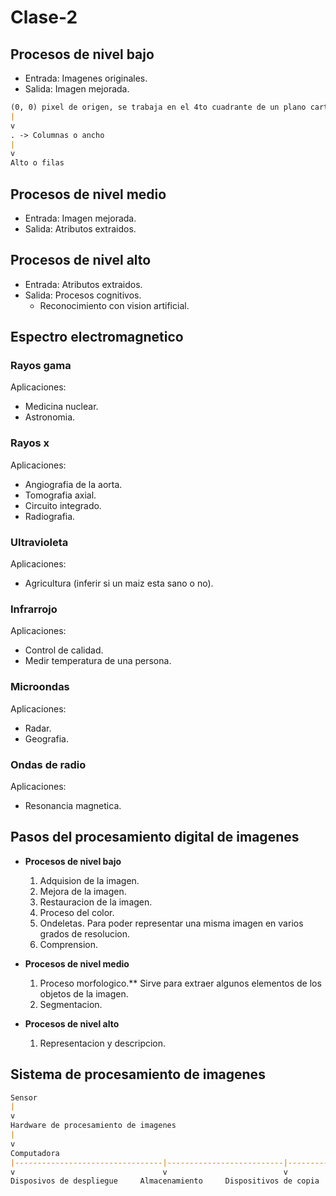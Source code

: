 # Clase-2

## Procesos de nivel bajo

* Entrada: Imagenes originales.
* Salida: Imagen mejorada.

```markdown
(0, 0) pixel de origen, se trabaja en el 4to cuadrante de un plano cartesiano
|
v 
. -> Columnas o ancho
|
v
Alto o filas
```

## Procesos de nivel medio

* Entrada: Imagen mejorada.
* Salida: Atributos extraidos.

## Procesos de nivel alto

* Entrada: Atributos extraidos.
* Salida: Procesos cognitivos.
  * Reconocimiento con vision artificial.

## Espectro electromagnetico

### Rayos gama

Aplicaciones:

* Medicina nuclear.
* Astronomia.

### Rayos x

Aplicaciones:

* Angiografia de la aorta.
* Tomografia axial.
* Circuito integrado.
* Radiografia.

### Ultravioleta

Aplicaciones:

* Agricultura (inferir si un maiz esta sano o no).

### Infrarrojo

Aplicaciones:

* Control de calidad.
* Medir temperatura de una persona.

### Microondas

Aplicaciones:

* Radar.
* Geografia.

### Ondas de radio

Aplicaciones:

* Resonancia magnetica.

## Pasos del procesamiento digital de imagenes

* **Procesos de nivel bajo**
  1. Adquision de la imagen.
  2. Mejora de la imagen.
  3. Restauracion de la imagen.
  4. Proceso del color.
  5. Ondeletas. Para poder representar una misma imagen en varios grados de resolucion.
  6. Comprension.
* **Procesos de nivel medio**  
  1. Proceso morfologico.** Sirve para extraer algunos elementos de los objetos de la imagen.
  2. Segmentacion.

* **Procesos de nivel alto**
  1. Representacion y descripcion.

## Sistema de procesamiento de imagenes

```markdown
Sensor
|
v
Hardware de procesamiento de imagenes
|
v
Computadora
|---------------------------------|--------------------------|--------------|
v                                 v                          v              v
Disposivos de despliegue     Almacenamiento     Dispositivos de copia    Software
```
